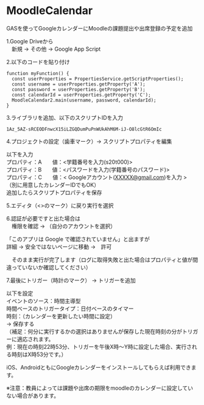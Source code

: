 # MoodleCalendar
GASを使ってGoogleカレンダーにMoodleの課題提出や出席登録の予定を追加

1.<a herf="https://drive.google.com/drive/my-drive">Google Drive</a>から<br>
　新規 → その他 → Google App Script
 
2.以下のコードを貼り付け
```
function myFunction() {
  const userProperties = PropertiesService.getScriptProperties();
  const username = userProperties.getProperty('A');
  const password = userProperties.getProperty('B');
  const calendarId = userProperties.getProperty('C');
  MoodleCalendar2.main(username, password, calendarId);
}
```

3.ライブラリを追加、以下のスクリプトIDを入力
```
1Az_5AZ-sRCEODFnwcX15iLZGQDumPuPnWUkAhM6M-iJ-O8lcGtR6OmIc
```

4.プロジェクトの設定（歯車マーク）→ スクリプトプロパティを編集

以下を入力<br>
プロパティ：A　　値：<学籍番号を入力(s20t000)><br>
プロパティ：B　　値：<パスワードを入力(学籍番号のパスワード)><br>
プロパティ：C　　値：< Googleアカウント(XXXXX@gmail.com)を入力 > （別に用意したカレンダーIDでもOK）<br>
追加したらスクリプトプロパティを保存

5.エディタ（<>のマーク）に戻り実行を選択

6.認証が必要ですと出た場合は<br>
　権限を確認 → （自分のアカウントを選択）

「このアプリは Google で確認されていません」と出ますが<br>
   詳細 → 安全ではないページに移動 →　許可

　そのまま実行が完了します（ログに取得失敗と出た場合はプロパティと値が間違っていないか確認してください）

7.最後にトリガー（時計のマーク） → トリガーを追加

以下を設定<br>
イベントのソース：時間主導型<br>
時間ベースのトリガータイプ：日付ベースのタイマー<br>
時刻：（カレンダーを更新したい時間に設定）<br>
 → 保存する<br>
（補足：何分に実行するかの選択はありませんが保存した現在時刻の分がトリガーに適応されます。<br>
例：現在の時刻22時53分、トリガーを午後X時～Y時に設定した場合、実行される時刻はX時53分です。）

iOS、AndroidともにGoogleカレンダーをインストールしてもらえば利用できます。

※注意：教員によっては課題や出席の期限をmoodleのカレンダーに設定していない場合があります。
